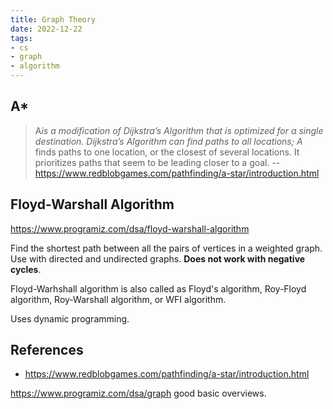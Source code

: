 ```yaml
---
title: Graph Theory
date: 2022-12-22
tags:
- cs
- graph
- algorithm
---
```


## A*

> A*is a modification of Dijkstra’s Algorithm that is optimized for a single destination. Dijkstra’s Algorithm can find paths to all locations; A* finds paths to one location, or the closest of several locations. It prioritizes paths that seem to be leading closer to a goal.
-- <https://www.redblobgames.com/pathfinding/a-star/introduction.html>

## Floyd-Warshall Algorithm

<https://www.programiz.com/dsa/floyd-warshall-algorithm>

Find the shortest path between all the pairs of vertices in a weighted graph. Use with directed and undirected graphs. **Does not work with negative cycles**.

Floyd-Warhshall algorithm is also called as Floyd's algorithm, Roy-Floyd algorithm, Roy-Warshall algorithm, or WFI algorithm.

Uses dynamic programming.

## References

- <https://www.redblobgames.com/pathfinding/a-star/introduction.html>


https://www.programiz.com/dsa/graph good basic overviews.

